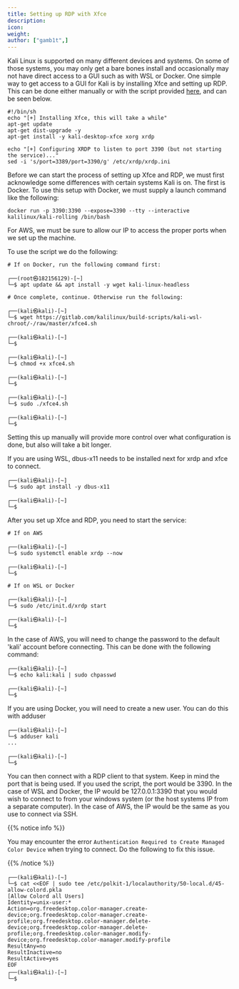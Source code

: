 ```yaml
---
title: Setting up RDP with Xfce
description:
icon:
weight:
author: ["gamb1t",]
---
```


Kali Linux is supported on many different devices and systems. On some of those systems, you may only get a bare bones install and occasionally may not have direct access to a GUI such as with WSL or Docker. One simple way to get access to a GUI for Kali is by installing Xfce and setting up RDP. This can be done either manually or with the script provided [here](https://gitlab.com/kalilinux/build-scripts/kali-wsl-chroot/-/blob/master/xfce4.sh), and can be seen below.

```plaintext
#!/bin/sh
echo "[+] Installing Xfce, this will take a while"
apt-get update
apt-get dist-upgrade -y
apt-get install -y kali-desktop-xfce xorg xrdp

echo "[+] Configuring XRDP to listen to port 3390 (but not starting the service)..."
sed -i 's/port=3389/port=3390/g' /etc/xrdp/xrdp.ini
```

Before we can start the process of setting up Xfce and RDP, we must first acknowledge some differences with certain systems Kali is on. The first is Docker. To use this setup with Docker, we must supply a launch command like the following:

`docker run -p 3390:3390 --expose=3390 --tty --interactive kalilinux/kali-rolling /bin/bash`

For AWS, we must be sure to allow our IP to access the proper ports when we set up the machine.

To use the script we do the following:

```console
# If on Docker, run the following command first:

┌──(root㉿182156129)-[~]
└─$ apt update && apt install -y wget kali-linux-headless

# Once complete, continue. Otherwise run the following:

┌──(kali㉿kali)-[~]
└─$ wget https://gitlab.com/kalilinux/build-scripts/kali-wsl-chroot/-/raw/master/xfce4.sh

┌──(kali㉿kali)-[~]
└─$

┌──(kali㉿kali)-[~]
└─$ chmod +x xfce4.sh

┌──(kali㉿kali)-[~]
└─$

┌──(kali㉿kali)-[~]
└─$ sudo ./xfce4.sh

┌──(kali㉿kali)-[~]
└─$
```

Setting this up manually will provide more control over what configuration is done, but also will take a bit longer.

If you are using WSL, dbus-x11 needs to be installed next for xrdp and xfce to connect.

```console
┌──(kali㉿kali)-[~]
└─$ sudo apt install -y dbus-x11

┌──(kali㉿kali)-[~]
└─$
```

After you set up Xfce and RDP, you need to start the service:

```console
# If on AWS

┌──(kali㉿kali)-[~]
└─$ sudo systemctl enable xrdp --now

┌──(kali㉿kali)-[~]
└─$

# If on WSL or Docker

┌──(kali㉿kali)-[~]
└─$ sudo /etc/init.d/xrdp start

┌──(kali㉿kali)-[~]
└─$
```

In the case of AWS, you will need to change the password to the default 'kali' account before connecting. This can be done with the following command:

```console
┌──(kali㉿kali)-[~]
└─$ echo kali:kali | sudo chpasswd

┌──(kali㉿kali)-[~]
└─$
```

If you are using Docker, you will need to create a new user. You can do this with adduser

```console
┌──(kali㉿kali)-[~]
└─$ adduser kali
...

┌──(kali㉿kali)-[~]
└─$
```

You can then connect with a RDP client to that system. Keep in mind the port that is being used. If you used the script, the port would be 3390. In the case of WSL and Docker, the IP would be 127.0.0.1:3390 that you would wish to connect to from your windows system (or the host systems IP from a separate computer). In the case of AWS, the IP would be the same as you use to connect via SSH.

{{% notice info %}}

You may encounter the error `Authentication Required to Create Managed Color Device` when trying to connect. Do the following to fix this issue.

{{% /notice %}}

```
┌──(kali㉿kali)-[~]
└─$ cat <<EOF | sudo tee /etc/polkit-1/localauthority/50-local.d/45-allow-colord.pkla
[Allow Colord all Users]
Identity=unix-user:*
Action=org.freedesktop.color-manager.create-device;org.freedesktop.color-manager.create-profile;org.freedesktop.color-manager.delete-device;org.freedesktop.color-manager.delete-profile;org.freedesktop.color-manager.modify-device;org.freedesktop.color-manager.modify-profile
ResultAny=no
ResultInactive=no
ResultActive=yes
EOF
┌──(kali㉿kali)-[~]
└─$
```
